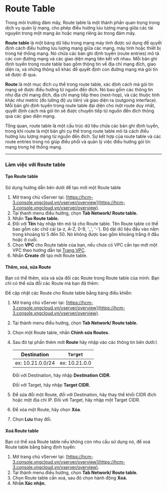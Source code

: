 # Route Table

Trong môi trường đám mây, Route table là một thành phần quan trọng trong dịch vụ quản lý mạng, cho phép điều hướng lưu lượng mạng giữa các tài nguyên trong một mạng ảo hoặc mạng riêng ảo trong đám mây.

**Route table** là một bảng dữ liệu trong mạng máy tính được sử dụng để quyết định cách điều hướng lưu lượng mạng giữa các mạng, máy tính hoặc thiết bị trong hệ thống mạng. Nó chứa các bản ghi định tuyến (route entries) mô tả các con đường mạng và các giao diện mạng liên kết với nhau. Mỗi bản ghi định tuyến trong route table bao gồm thông tin về địa chỉ mạng đích, giao diện ra, và những thông số khác để quyết định con đường mạng mà gói tin sẽ được đi qua.

**Route** là một mục đích cụ thể trong route table, xác định cách mà gói tin mạng sẽ được điều hướng từ nguồn đến đích. Nó bao gồm các thông tin như địa chỉ mạng đích, địa chỉ mạng tiếp theo (next-hop), và các thuộc tính khác như metric (đo lường độ ưu tiên) và giao diện ra (outgoing interface). Mỗi bản ghi định tuyến trong route table đại diện cho một route duy nhất, quyết định cách mà gói tin sẽ được chuyển tiếp từ nguồn đến đích thông qua các giao diện mạng.

Tổng quan, route table là một cấu trúc dữ liệu chứa các bản ghi định tuyến, trong khi route là một bản ghi cụ thể trong route table mô tả cách điều hướng lưu lượng mạng từ nguồn đến đích. Sự kết hợp của route table và các route entries trong nó giúp điều phối và quản lý việc điều hướng gói tin mạng trong hệ thống mạng.

***

### **Làm việc với Route table** <a href="#routetable-lamviecvoiroutetable" id="routetable-lamviecvoiroutetable"></a>

#### **Tạo Route table** <a href="#routetable-taoroutetable" id="routetable-taoroutetable"></a>

Sử dụng hướng dẫn bên dưới để tạo mới một Route table

1. Mở trang chủ vServer tại: [https://hcm-3.console.vngcloud.vn/vserver/overview](https://hcm-3.console.vngcloud.vn/vserver/overview).
2. Tại thanh menu điều hướng, chọn **Tab Network/ Route table.**
3. Nhấn **Tạo Route table.**
4. Đối với **Tên** hãy nhập tên mô tả cho Route table. Tên Route table có thể bao gồm các chữ cái (a-z, A-Z, 0-9, '\_', '-'). Độ dài dữ liệu đầu vào nằm trong khoảng từ 5 đến 50. Nó không được bao gồm khoảng trắng ở đầu hoặc ở cuối.
5. Chọn **VPC** cho Route table của bạn, nếu chưa có VPC cần tạo mới một VPC theo hướng dẫn tại [Trang VPC](virtual-private-cloud-vpc/).
6. Nhấn **Create** để tạo mới Route table.

#### **Thêm, xoá, sửa Route**  <a href="#routetable-them-xoa-suaroute" id="routetable-them-xoa-suaroute"></a>

Bạn có thể thêm, xóa và sửa đổi các Route trong Route table của mình. Bạn chỉ có thể sửa đổi các Route mà bạn đã thêm:

Để cập nhật các Route cho Route table bằng bảng điều khiển:

1. Mở trang chủ vServer tại: [https://hcm-3.console.vngcloud.vn/vserver/overview](https://hcm-3.console.vngcloud.vn/vserver/overview).
2. Tại thành menu điều hướng, chọn **Tab Network/ Route table.**
3. Chọn một Route table, nhấn **Chỉnh sửa Routes.**
4.  Sau đó tại phần thêm mới **Route** hãy nhập vào các thông tin bên dướ&#x69;**:**\


    | Destination      | `Target`      |
    | ---------------- | ------------- |
    | ex: 10.21.0.0/24 | ex: 10.21.0.0 |

    Đối với Destination, hãy nhập **Destination CIDR.**

    Đối với Target, hãy nhập **Target CIDR.**
5. Để sửa đổi một Route, đối với Destination, hãy thay thế khối CIDR đích hoặc một địa chỉ IP. Đối với Target, hãy nhập một Target CIDR.
6. Để xóa một Route, hãy chọn **Xóa**.
7. Chọn **Lưu** thay đổi.

#### **Xoá Route table** <a href="#routetable-xoaroutetable" id="routetable-xoaroutetable"></a>

Bạn có thể xoá Route table nếu không còn nhu cầu sử dụng nó, để xoá Route table bằng bảng định tuyến:

1. Mở trang chủ vServer tại: [https://hcm-3.console.vngcloud.vn/vserver/overview](https://hcm-3.console.vngcloud.vn/vserver/overview).
2. Tại thành menu điều hướng, chọn **Tab Network/ Route table.**
3. Chọn Route table cần xoá, sau đó chọn hành động **Xoá.**
4. Nhấ**n Xác nhận.**
